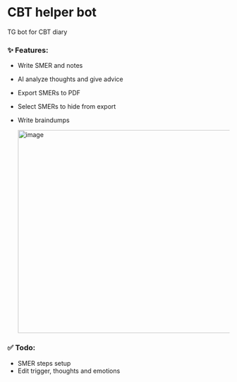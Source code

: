 # CBT helper bot

TG bot for CBT diary  


### :sparkles: Features:

- Write SMER and notes
- AI analyze thoughts and give advice
- Export SMERs to PDF
- Select SMERs to hide from export
- Write braindumps
  
  <img width="509" height="460" alt="image" src="https://github.com/user-attachments/assets/670b6197-1417-4b3d-8366-2cbca6c223f1" />

### ✅ Todo:

- SMER steps setup
- Edit trigger, thoughts and emotions

